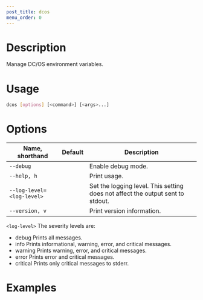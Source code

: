 ```yaml
---
post_title: dcos
menu_order: 0
---
```


# Description
Manage DC/OS environment variables. 

# Usage

``` bash
dcos [options] [<command>] [<args>...]
```

# Options

| Name, shorthand | Default | Description |
|---------|-------------|-------------|
| `--debug`   |             |  Enable debug mode. |
| `--help, h`   |             |  Print usage. |
| `--log-level=<log-level>`  |             | Set the logging level. This setting does not affect the output sent to stdout.  |
|  `--version, v`  |             |  Print version information.  |

`<log-level>`
The severity levels are:

* debug    Prints all messages.
* info     Prints informational, warning, error, and critical messages.
* warning  Prints warning, error, and critical messages.
* error    Prints error and critical messages.
* critical Prints only critical messages to stderr.

# Examples
